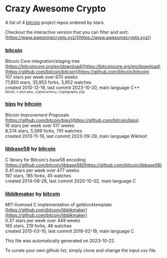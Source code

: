 # Crazy Awesome Crypto
A list of 4 [bitcoin](https://github.com/bitcoin) project repos ordered by stars.  

Checkout the interactive version that you can filter and sort: 
[https://www.awesomecrypto.xyz/](https://www.awesomecrypto.xyz/)  


### [bitcoin](https://github.com/bitcoin/bitcoin)  
Bitcoin Core integration/staging tree  
[https://bitcoincore.org/en/download](https://bitcoincore.org/en/download)  
[https://github.com/bitcoin/bitcoin](https://github.com/bitcoin/bitcoin)  
107 stars per week over 670 weeks  
71,850 stars, 35,853 forks, 3,952 watches  
created 2010-12-19, last commit 2023-10-20, main language C++  
<sub><sup>bitcoin, c-plus-plus, cryptocurrency, cryptography, p2p</sup></sub>


### [bips](https://github.com/bitcoin/bips) by [bitcoin](https://github.com/bitcoin)  
Bitcoin Improvement Proposals  
[https://github.com/bitcoin/bips](https://github.com/bitcoin/bips)  
16 stars per week over 517 weeks  
8,374 stars, 5,599 forks, 791 watches  
created 2013-11-19, last commit 2023-09-29, main language Wikitext  


### [libbase58](https://github.com/bitcoin/libbase58) by [bitcoin](https://github.com/bitcoin)  
C library for Bitcoin's base58 encoding  
[https://github.com/bitcoin/libbase58](https://github.com/bitcoin/libbase58)  
0.41 stars per week over 477 weeks  
197 stars, 185 forks, 45 watches  
created 2014-08-26, last commit 2020-10-02, main language C  


### [libblkmaker](https://github.com/bitcoin/libblkmaker) by [bitcoin](https://github.com/bitcoin)  
MIT-licensed C implementation of getblocktemplate  
[https://github.com/bitcoin/libblkmaker](https://github.com/bitcoin/libblkmaker)  
0.37 stars per week over 449 weeks  
165 stars, 219 forks, 48 watches  
created 2015-03-10, last commit 2018-02-19, main language C  


This file was automatically generated on 2023-10-22.  

To curate your own github list, simply clone and change the input csv file.  
